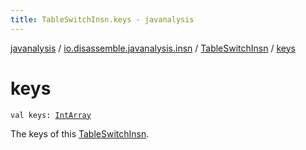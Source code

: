 ```yaml
---
title: TableSwitchInsn.keys - javanalysis
---
```


[javanalysis](../../index.html) / [io.disassemble.javanalysis.insn](../index.html) / [TableSwitchInsn](index.html) / [keys](./keys.html)

# keys

`val keys: `[`IntArray`](https://kotlinlang.org/api/latest/jvm/stdlib/kotlin/-int-array/index.html)

The keys of this [TableSwitchInsn](index.html).

